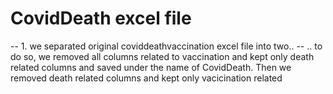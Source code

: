 # CovidDeath excel file
-- 1. we separated original coviddeathvaccination excel file into two..
-- .. to do so, we removed all columns related to vaccination and kept only death related columns and saved under the name of CovidDeath. Then we removed death related columns and kept only vacicination related 
